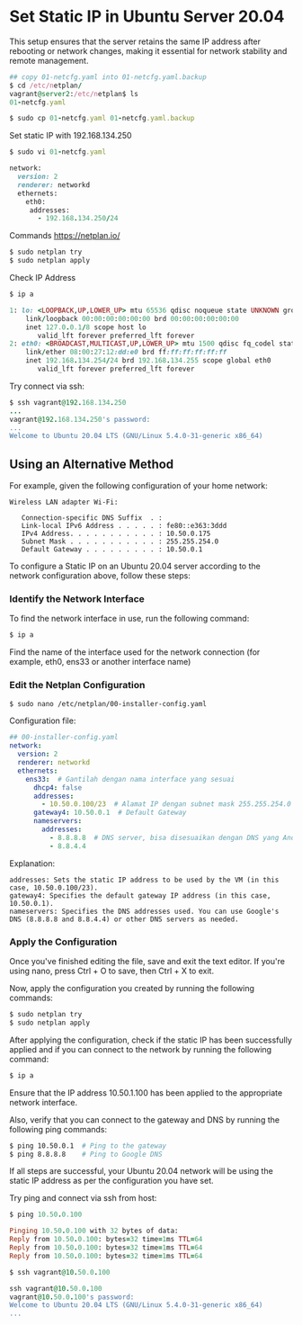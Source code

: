 # Set Static IP in Ubuntu Server 20.04

This setup ensures that the server retains the same IP address after rebooting or network changes, making it essential for network stability and remote management.

```ruby
## copy 01-netcfg.yaml into 01-netcfg.yaml.backup
$ cd /etc/netplan/
vagrant@server2:/etc/netplan$ ls
01-netcfg.yaml

$ sudo cp 01-netcfg.yaml 01-netcfg.yaml.backup
```

Set static IP with 192.168.134.250

```ruby
$ sudo vi 01-netcfg.yaml
```

```ruby
network:
  version: 2
  renderer: networkd
  ethernets:
    eth0:
     addresses:
       - 192.168.134.250/24
```

Commands https://netplan.io/
```ruby
$ sudo netplan try
$ sudo netplan apply
```

Check IP Address
```ruby
$ ip a

1: lo: <LOOPBACK,UP,LOWER_UP> mtu 65536 qdisc noqueue state UNKNOWN group default qlen 1000
    link/loopback 00:00:00:00:00:00 brd 00:00:00:00:00:00
    inet 127.0.0.1/8 scope host lo
       valid_lft forever preferred_lft forever
2: eth0: <BROADCAST,MULTICAST,UP,LOWER_UP> mtu 1500 qdisc fq_codel state UP group default qlen 5000
    link/ether 08:00:27:12:dd:e0 brd ff:ff:ff:ff:ff:ff
    inet 192.168.134.254/24 brd 192.168.134.255 scope global eth0
       valid_lft forever preferred_lft forever
```

Try connect via ssh:
```ruby
$ ssh vagrant@192.168.134.250
...
vagrant@192.168.134.250's password:
...
Welcome to Ubuntu 20.04 LTS (GNU/Linux 5.4.0-31-generic x86_64)
```

## Using an Alternative Method
For example, given the following configuration of your home network:

```
Wireless LAN adapter Wi-Fi:

   Connection-specific DNS Suffix  . :
   Link-local IPv6 Address . . . . . : fe80::e363:3ddd
   IPv4 Address. . . . . . . . . . . : 10.50.0.175
   Subnet Mask . . . . . . . . . . . : 255.255.254.0
   Default Gateway . . . . . . . . . : 10.50.0.1
```

To configure a Static IP on an Ubuntu 20.04 server according to the network configuration above, follow these steps:

### Identify the Network Interface
To find the network interface in use, run the following command:
```bash
$ ip a
```

Find the name of the interface used for the network connection (for example, eth0, ens33 or another interface name)

### Edit the Netplan Configuration
```bash
$ sudo nano /etc/netplan/00-installer-config.yaml
```
Configuration file:
```yaml
## 00-installer-config.yaml
network:
  version: 2
  renderer: networkd
  ethernets:
    ens33:  # Gantilah dengan nama interface yang sesuai
      dhcp4: false
      addresses:
        - 10.50.0.100/23  # Alamat IP dengan subnet mask 255.255.254.0 (ini adalah /23)
      gateway4: 10.50.0.1  # Default Gateway
      nameservers:
        addresses:
          - 8.8.8.8  # DNS server, bisa disesuaikan dengan DNS yang Anda inginkan
          - 8.8.4.4
```

Explanation:
```
addresses: Sets the static IP address to be used by the VM (in this case, 10.50.0.100/23).
gateway4: Specifies the default gateway IP address (in this case, 10.50.0.1).
nameservers: Specifies the DNS addresses used. You can use Google's DNS (8.8.8.8 and 8.8.4.4) or other DNS servers as needed.
```

### Apply the Configuration
Once you've finished editing the file, save and exit the text editor. If you're using nano, press Ctrl + O to save, then Ctrl + X to exit.

Now, apply the configuration you created by running the following commands:

```bash
$ sudo netplan try
$ sudo netplan apply
```

After applying the configuration, check if the static IP has been successfully applied and if you can connect to the network by running the following command:

```bash
$ ip a
```

Ensure that the IP address 10.50.1.100 has been applied to the appropriate network interface.

Also, verify that you can connect to the gateway and DNS by running the following ping commands:

```bash
$ ping 10.50.0.1  # Ping to the gateway
$ ping 8.8.8.8    # Ping to Google DNS
```

If all steps are successful, your Ubuntu 20.04 network will be using the static IP address as per the configuration you have set.

Try ping and connect via ssh from host:
```ruby
$ ping 10.50.0.100

Pinging 10.50.0.100 with 32 bytes of data:
Reply from 10.50.0.100: bytes=32 time=1ms TTL=64
Reply from 10.50.0.100: bytes=32 time=1ms TTL=64
Reply from 10.50.0.100: bytes=32 time=1ms TTL=64

$ ssh vagrant@10.50.0.100

ssh vagrant@10.50.0.100
vagrant@10.50.0.100's password:
Welcome to Ubuntu 20.04 LTS (GNU/Linux 5.4.0-31-generic x86_64)
...
```